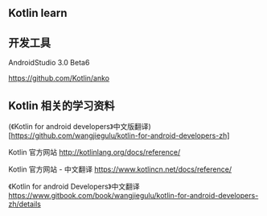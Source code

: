 ## Kotlin learn


## 开发工具  
AndroidStudio 3.0 Beta6



https://github.com/Kotlin/anko


## Kotlin 相关的学习资料
(《Kotlin for android developers》中文版翻译)
[https://github.com/wangjiegulu/kotlin-for-android-developers-zh]


Kotlin 官方网站
http://kotlinlang.org/docs/reference/

Kotlin 官方网站 - 中文翻译
https://www.kotlincn.net/docs/reference/

《Kotlin for android Developers》中文翻译
https://www.gitbook.com/book/wangjiegulu/kotlin-for-android-developers-zh/details
